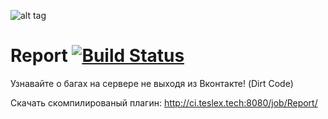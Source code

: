 ![alt tag](http://srv1.teslex.tech/images/report_logo.png)

# Report [![Build Status](http://93.95.97.52:8080/buildStatus/icon?job=Report)](http://93.95.97.52:8080/job/Report/)
Узнавайте о багах на сервере не выходя из Вконтакте! (Dirt Code)

Скачать скомпилированый плагин: http://ci.teslex.tech:8080/job/Report/
